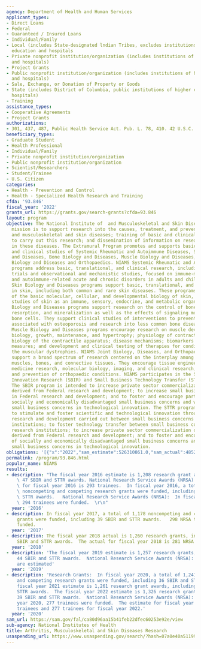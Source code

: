 ```yaml
---
agency: Department of Health and Human Services
applicant_types:
- Direct Loans
- Federal
- Guaranteed / Insured Loans
- Individual/Family
- Local (includes State-designated lndian Tribes, excludes institutions of higher
  education and hospitals
- Private nonprofit institution/organization (includes institutions of higher education
  and hospitals)
- Project Grants
- Public nonprofit institution/organization (includes institutions of higher education
  and hospitals)
- Sale, Exchange, or Donation of Property or Goods
- State (includes District of Columbia, public institutions of higher education and
  hospitals)
- Training
assistance_types:
- Cooperative Agreements
- Project Grants
authorizations:
- 301, 437, 487, Public Health Service Act. Pub. L. 78, 410. 42 U.S.C. &sect; 241.
beneficiary_types:
- Graduate Student
- Health Professional
- Individual/Family
- Private nonprofit institution/organization
- Public nonprofit institution/organization
- Scientist/Researchers
- Student/Trainee
- U.S. Citizen
categories:
- Health - Prevention and Control
- Health - Specialized Health Research and Training
cfda: '93.846'
fiscal_year: '2022'
grants_url: https://grants.gov/search-grants?cfda=93.846
layout: program
objective: The National Institute of  and Musculoskeletal and Skin Diseases (NIAMS)
  mission is to support research into the causes, treatment, and prevention of arthritis
  and musculoskeletal and skin diseases; training of basic and clinical scientists
  to carry out this research; and dissemination of information on research progress
  in these diseases. The Extramural Program promotes and supports basic, translational,
  and clinical studies of Systemic Rheumatic and Autoimmune Diseases, Skin Biology
  and Diseases, Bone Biology and Diseases, Muscle Biology and Diseases, and Joint
  Biology and Diseases and Orthopaedics. NIAMS Systemic Rheumatic and Autoimmune Diseases
  programs address basic, translational, and clinical research, including clinical
  trials and observational and mechanistic studies, focused on immune-mediated arthritis
  and autoimmune-related acute and chronic disorders in adults and children. NIAMS
  Skin Biology and Diseases programs support basic, translational, and clinical research
  in skin, including both common and rare skin diseases. These programs include investigations
  of the basic molecular, cellular, and developmental biology of skin, as well as
  studies of skin as an immune, sensory, endocrine, and metabolic organ. NIAMS Bone
  Biology and Diseases programs support research on the control of bone formation,
  resorption, and mineralization as well as the effects of signaling molecules on
  bone cells. They support clinical studies of interventions to prevent fractures
  associated with osteoporosis and research into less common bone diseases. NIAMS
  Muscle Biology and Diseases programs encourage research on muscle developmental
  biology, growth, maintenance, and hypertrophy; physiology of contraction; structural
  biology of the contractile apparatus; disease mechanisms; biomarkers and outcome
  measures; and development and clinical testing of therapies for conditions including
  the muscular dystrophies. NIAMS Joint Biology, Diseases, and Orthopaedics programs
  support a broad spectrum of research centered on the interplay among the body’s
  muscles, bones, and connective tissues. They encourage tissue engineering and regenerative
  medicine research, molecular biology, imaging, and clinical research, and the treatment
  and prevention of orthopaedic conditions. NIAMS participates in the Small Business
  Innovation Research (SBIR) and Small Business Technology Transfer (STTR) programs.
  The SBIR program is intended to increase private sector commercialization of innovations
  derived from Federal research and development; to increase small business participation
  in Federal research and development; and to foster and encourage participation of
  socially and economically disadvantaged small business concerns and women-owned
  small business concerns in technological innovation. The STTR program is intended
  to stimulate and foster scientific and technological innovation through cooperative
  research and development carried out between small business concerns and research
  institutions; to foster technology transfer between small business concerns and
  research institutions; to increase private sector commercialization of innovations
  derived from Federal research and development; and to foster and encourage participation
  of socially and economically disadvantaged small business concerns and women-owned
  small business concerns in technological innovation.
obligations: '[{"x":"2022","sam_estimate":526310861.0,"sam_actual":485271588.0,"usa_spending_actual":519471219.11},{"x":"2023","sam_estimate":498064259.0,"sam_actual":0.0,"usa_spending_actual":546837911.03},{"x":"2024","sam_estimate":492440486.0,"sam_actual":0.0,"usa_spending_actual":535440361.45}]'
permalink: /program/93.846.html
popular_name: NIAMS
results:
- description: "The fiscal year 2016 estimate is 1,208 research grant awards, including\
    \ 47 SBIR and STTR awards. National Research Service Awards (NRSA): The estimate\
    \ for fiscal year 2016 is 293 trainees.  In fiscal year 2016, a total of 1,187\
    \ noncompeting and competing research grants were funded, including 34 SBIR and\
    \ STTR awards.   National Research Service Awards (NRSA):  In fiscal year 2016,\
    \ 294 trainees were funded.  \r\n"
  year: '2016'
- description: In fiscal year 2017, a total of 1,178 noncompeting and competing research
    grants were funded, including 39 SBIR and STTR awards.   298 NRSA trainees were
    funded.
  year: '2017'
- description: The fiscal year 2018 actual is 1,260 research grants, including 47
    SBIR and STTR awards.  The actual for fiscal year 2018 is 281 NRSA trainees.
  year: '2018'
- description: 'The fiscal year 2019 estimate is 1,257 research grants, including
    44 SBIR and STTR awards.  National Research Service Awards (NRSA): 278 trainees
    are estimated'
  year: '2019'
- description: 'Research Grants:  In fiscal year 2020, a total of 1,241 noncompeting
    and competing research grants were funded, including 36 SBIR and STTR awards.  The
    fiscal year 2021 estimate is 1,261 research grant awards, including 37 SBIR and
    STTR awards.  The fiscal year 2022 estimate is 1,326 research grants, including
    39 SBIR and STTR awards.  National Research Service Awards (NRSA):  In fiscal
    year 2020, 277 trainees were funded.  The estimate for fiscal year 2021 is 277
    trainees and 277 trainees for fiscal year 2022.'
  year: '2020'
sam_url: https://sam.gov/fal/ca80d96aa15b41feb22dfec60253e92e/view
sub-agency: National Institutes of Health
title: Arthritis, Musculoskeletal and Skin Diseases Research
usaspending_url: https://www.usaspending.gov/search/?hash=07a0e40a51199efc26f126f5266fa0b5
---
```

